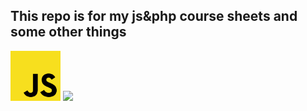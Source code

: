 <h2>This repo is for my js&php course sheets and some other things</h2>
<img src="https://raw.githubusercontent.com/jordanpapaleo/web-logos/master/logos/javascript.svg" style="height:80px">
<img src="https://th.bing.com/th/id/R.be8d9eedd771ac8a2ecced0e087a760b?rik=KcSTJpDs6FEK8w&pid=ImgRaw&r=0" style="height:80px">
